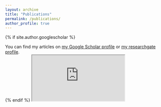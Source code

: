 ```yaml
---
layout: archive
title: "Publications"
permalink: /publications/
author_profile: true
---
```


{% if site.author.googlescholar %}
  <div class="wordwrap">You can find my articles on <a href="{{site.author.googlescholar}}">my Google Scholar profile</a> or <a href="{{site.author.researchgate}}">my researchgate profile</a>.</div>
{% endif %}

<?php $contents = file_get_contents("https://bibbase.org/show?bib=https://dblp.org/pid/136/6770.bib&noBootstrap=1"); print_r($contents); ?>

<script src="https://bibbase.org/show?bib=https://dblp.org/pid/136/6770.bib&noBootstrap=1&jsonp=1"></script>



<iframe src="https://bibbase.org/show?bib=https://dblp.org/pid/136/6770.bib&noBootstrap=1"></iframe>

<!-- {% include base_path %}

{% for post in site.publications reversed %}
  {% include archive-single.html %}
{% endfor %} -->
